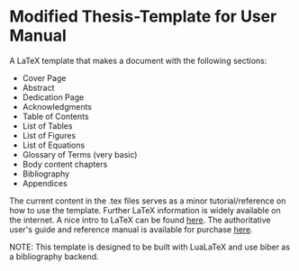 # Modified Thesis-Template for User Manual

A LaTeX template that makes a document with the following sections:
* Cover Page
* Abstract
* Dedication Page
* Acknowledgments
* Table of Contents
* List of Tables
* List of Figures
* List of Equations
* Glossary of Terms (very basic)
* Body content chapters
* Bibliography
* Appendices

The current content in the .tex files serves as a minor tutorial/reference on how to use the template. Further LaTeX information is widely available on the internet. A nice intro to LaTeX can be found [here][1]. The authoritative user's guide and reference manual is available for purchase [here][2].

NOTE: This template is designed to be built with LuaLaTeX and use biber as a bibliography backend.

[1]: https://www.overleaf.com/learn/latex/Free_online_introduction_to_LaTeX_(part_1)
[2]: https://www.amazon.com/LaTeX-Document-Preparation-System-2nd/dp/0201529831
